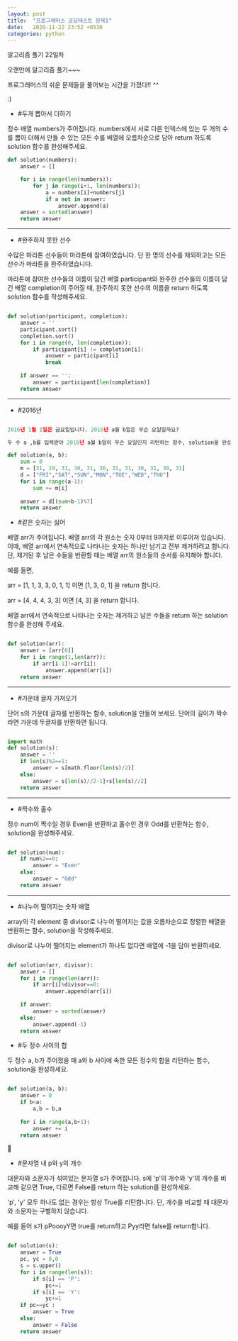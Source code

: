 ```yaml
---
layout: post
title:  "프로그래머스 코딩테스트 문제1"
date:   2020-11-22 23:52 +0530
categories: python
---
```


알고리즘 풀기 22일차

오랜만에 알고리즘 풀기~~~

프로그래머스의 쉬운 문제들을 풀어보는 시간을 가졌다!! *^^*

:)


- #두개 뽑아서 더하기

정수 배열 numbers가 주어집니다. numbers에서 서로 다른 인덱스에 있는 두 개의 수를 뽑아 더해서 만들 수 있는 모든 수를 배열에 오름차순으로 담아 return 하도록 solution 함수를 완성해주세요.

```python
def solution(numbers):
    answer = []

    for i in range(len(numbers)):
        for j in range(i+1, len(numbers)):
            a = numbers[i]+numbers[j]
            if a not in answer:
                answer.append(a)
    answer = sorted(answer)
    return answer

```

---

- #완주하지 못한 선수

수많은 마라톤 선수들이 마라톤에 참여하였습니다. 단 한 명의 선수를 제외하고는 모든 선수가 마라톤을 완주하였습니다.

마라톤에 참여한 선수들의 이름이 담긴 배열 participant와 완주한 선수들의 이름이 담긴 배열 completion이 주어질 때, 완주하지 못한 선수의 이름을 return 하도록 solution 함수를 작성해주세요.

```python

def solution(participant, completion):
    answer = ''
    participant.sort()
    completion.sort()
    for i in range(0, len(completion)):
        if participant[i] != completion[i]:
            answer = participant[i]
            break
            
    if answer == '':
        answer = participant[len(completion)]
    return answer

```

---

- #2016년

```python

2016년 1월 1일은 금요일입니다. 2016년 a월 b일은 무슨 요일일까요?

두 수 a ,b를 입력받아 2016년 a월 b일이 무슨 요일인지 리턴하는 함수, solution을 완성하세요. 요일의 이름은 일요일부터 토요일까지 각각 SUN,MON,TUE,WED,THU,FRI,SAT입니다. 예를 들어 a=5, b=24라면 5월 24일은 화요일이므로 문자열 TUE를 반환하세요.

def solution(a, b):
    sum = 0
    m = [31, 29, 31, 30, 31, 30, 31, 31, 30, 31, 30, 31]
    d = ["FRI","SAT","SUN","MON","TUE","WED","THU"]
    for i in range(a-1):
        sum += m[i]
    
    answer = d[(sum+b-1)%7]
    return answer

```

- #같은 숫자는 싫어

배열 arr가 주어집니다. 배열 arr의 각 원소는 숫자 0부터 9까지로 이루어져 있습니다. 이때, 배열 arr에서 연속적으로 나타나는 숫자는 하나만 남기고 전부 제거하려고 합니다. 단, 제거된 후 남은 수들을 반환할 때는 배열 arr의 원소들의 순서를 유지해야 합니다. 

예를 들면,

arr = [1, 1, 3, 3, 0, 1, 1] 이면 [1, 3, 0, 1] 을 return 합니다.

arr = [4, 4, 4, 3, 3] 이면 [4, 3] 을 return 합니다.

배열 arr에서 연속적으로 나타나는 숫자는 제거하고 남은 수들을 return 하는 solution 함수를 완성해 주세요.

```python

def solution(arr):
    answer = [arr[0]]
    for i in range(1,len(arr)):
        if arr[i-1]!=arr[i]:
            answer.append(arr[i])
    return answer

```

---

- #가운데 글자 가져오기

단어 s의 가운데 글자를 반환하는 함수, solution을 만들어 보세요. 단어의 길이가 짝수라면 가운데 두글자를 반환하면 됩니다.

```python

import math
def solution(s):
    answer = ''
    if len(s)%2==1:
        answer = s[math.floor(len(s)/2)]
    else:
        answer = s[len(s)//2-1]+s[len(s)//2]
    return answer

```

---

- #짝수와 홀수

정수 num이 짝수일 경우 Even을 반환하고 홀수인 경우 Odd를 반환하는 함수, solution을 완성해주세요.

```python

def solution(num):
    if num%2==0:
        answer = "Even"
    else:
        answer = "Odd"
    return answer

```

---

- #나누어 떨어지는 숫자 배열

array의 각 element 중 divisor로 나누어 떨어지는 값을 오름차순으로 정렬한 배열을 반환하는 함수, solution을 작성해주세요.

divisor로 나누어 떨어지는 element가 하나도 없다면 배열에 -1을 담아 반환하세요.

```python

def solution(arr, divisor):
    answer = []
    for i in range(len(arr)):
        if arr[i]%divisor==0:
            answer.append(arr[i])
    
    if answer:
        answer = sorted(answer)
    else:
        answer.append(-1)
    return answer

```

- #두 정수 사이의 합

두 정수 a, b가 주어졌을 때 a와 b 사이에 속한 모든 정수의 합을 리턴하는 함수, solution을 완성하세요.

```python

def solution(a, b):
    answer = 0
    if b<a:
        a,b = b,a
        
    for i in range(a,b+1):
        answer += i
    return answer

```

- #문자열 내 p와 y의 개수

대문자와 소문자가 섞여있는 문자열 s가 주어집니다. s에 'p'의 개수와 'y'의 개수를 비교해 같으면 True, 다르면 False를 return 하는 solution를 완성하세요. 

'p', 'y' 모두 하나도 없는 경우는 항상 True를 리턴합니다. 단, 개수를 비교할 때 대문자와 소문자는 구별하지 않습니다.

예를 들어 s가 pPoooyY면 true를 return하고 Pyy라면 false를 return합니다.

```python

def solution(s):
    answer = True
    pc, yc = 0,0
    s = s.upper()
    for i in range(len(s)):
        if s[i] == 'P':
            pc+=1
        if s[i] == 'Y':
            yc+=1
    if pc==yc :
        answer = True
    else:
        answer = False
    return answer

```